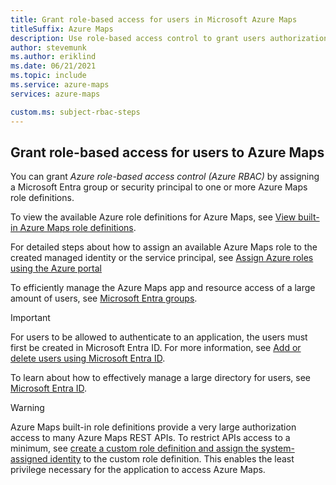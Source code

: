 ```yaml
---
title: Grant role-based access for users in Microsoft Azure Maps
titleSuffix: Azure Maps
description: Use role-based access control to grant users authorization to Azure Maps
author: stevemunk
ms.author: eriklind
ms.date: 06/21/2021
ms.topic: include
ms.service: azure-maps
services: azure-maps

custom.ms: subject-rbac-steps
---
```


## Grant role-based access for users to Azure Maps

You can grant *Azure role-based access control (Azure RBAC)* by assigning a Microsoft Entra group or security principal to one or more Azure Maps role definitions.

To view the available Azure role definitions for Azure Maps, see [View built-in Azure Maps role definitions](../how-to-manage-authentication.md#view-built-in-azure-maps-role-definitions).

For detailed steps about how to assign an available Azure Maps role to the created managed identity or the service principal, see [Assign Azure roles using the Azure portal](../../role-based-access-control/role-assignments-portal.md)

To efficiently manage the Azure Maps app and resource access of a large amount of users, see [Microsoft Entra groups](../../active-directory/fundamentals/active-directory-manage-groups.md).

>[!IMPORTANT]
>For users to be allowed to authenticate to an application, the users must first be created in Microsoft Entra ID. For more information, see [Add or delete users using Microsoft Entra ID](../../active-directory/fundamentals/add-users-azure-active-directory.md).

To learn about how to effectively manage a large directory for users, see [Microsoft Entra ID](../../active-directory/fundamentals/index.yml).

> [!WARNING]
> Azure Maps built-in role definitions provide a very large authorization access to many Azure Maps REST APIs. To restrict APIs access to a minimum, see [create a custom role definition and assign the system-assigned identity](../../role-based-access-control/custom-roles.md) to the custom role definition. This enables the least privilege necessary for the application to access Azure Maps.
